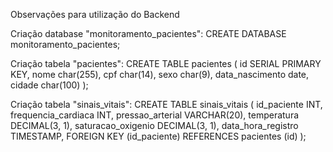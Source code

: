 Observações para utilização do Backend

Criação database "monitoramento_pacientes":
CREATE DATABASE monitoramento_pacientes;

Criação tabela "pacientes":
CREATE TABLE pacientes (
    id SERIAL PRIMARY KEY,
	nome char(255),
	cpf char(14),
	sexo char(9),
	data_nascimento date,
	cidade char(100)
);

Criação tabela "sinais_vitais":
CREATE TABLE sinais_vitais (
    id_paciente INT,
	frequencia_cardiaca INT,
	pressao_arterial VARCHAR(20),
	temperatura DECIMAL(3, 1),
    saturacao_oxigenio DECIMAL(3, 1),
    data_hora_registro TIMESTAMP,
    FOREIGN KEY (id_paciente) REFERENCES pacientes (id)
);